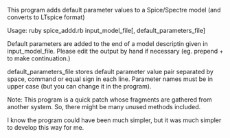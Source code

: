 This program adds default parameter values to a Spice/Spectre model
(and converts to LTspice format)

Usage:
     ruby spice_addd.rb input_model_file[, default_parameters_file]

Default parameters are added to the end of a model descriptin given in input_model_file.
Please edit the output by hand if necessary (eg. prepend + to make continuation.)

default_parameters_file stores default parameter value pair separated
by space, command or equal sign in each line.
Parameter names must be in upper case (but you can change it in the program).

Note: This program is a quick patch whose fragments are gathered from another system. So,
      there might be many unused methods included. 

I know the program could have been much simpler, but it was much simpler to develop
this way for me.